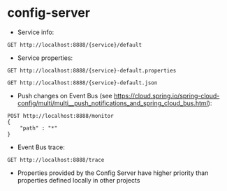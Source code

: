 # config-server

- Service info:
```
GET http://localhost:8888/{service}/default
```
- Service properties:
```
GET http://localhost:8888/{service}-default.properties
```
```
GET http://localhost:8888/{service}-default.json
```

- Push changes on Event Bus (see https://cloud.spring.io/spring-cloud-config/multi/multi__push_notifications_and_spring_cloud_bus.html):
```
POST http://localhost:8888/monitor
{
	"path" : "*"
}
```

- Event Bus trace:
```
GET http://localhost:8888/trace
```

- Properties provided by the Config Server have higher priority than properties defined locally in other projects